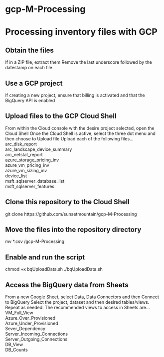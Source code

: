 # gcp-M-Processing

<H1>Processing inventory files with GCP</H1>

<H2>Obtain the files</H2>
If in a ZIP file, extract them
Remove the last underscore followed by the datestamp on each file

<H2>Use a GCP project</H2>
If creating a new project, ensure that billing is activated and that the BigQuery API is enabled

<H2>Upload files to the GCP Cloud Shell</H2>
From within the Cloud console with the desire project selected, open the Cloud Shell
Once the Cloud Shell is active, select the three dot menu and then choose to Upload file
Upload each of the following files...<br/>
arc_disk_report<br/>
arc_landscape_device_summary<br/>
arc_netstat_report<br/>
azure_storage_pricing_inv<br/>
azure_vm_pricing_inv<br/>
azure_vm_sizing_inv<br/>
device_list<br/>
msft_sqlserver_database_list<br/>
msft_sqlserver_features<br/>

<H2>Clone this repository to the Cloud Shell</H2>
git clone https://github.com/sunsetmountain/gcp-M-Processing

<H2>Move the files into the repository directory</H2>
mv *.csv /gcp-M-Processing

<H2>Enable and run the script</H2>
chmod +x bqUploadData.sh
./bqUploadData.sh

<H2>Access the BigQuery data from Sheets</H2>
From a new Google Sheet, select Data, Data Connectors and then Connect to BigQuery
Select the project, dataset and then desired tables/views. Repeat as needed. The recommended views to access in Sheets are...<br/>
VM_Full_View<br/>
Azure_Over_Provisioned<br/>
Azure_Under_Provisioned<br/>
Sever_Dependency<br/>
Server_Incoming_Connections<br/>
Server_Outgoing_Connections<br/>
DB_View<br/>
DB_Counts<br/>
